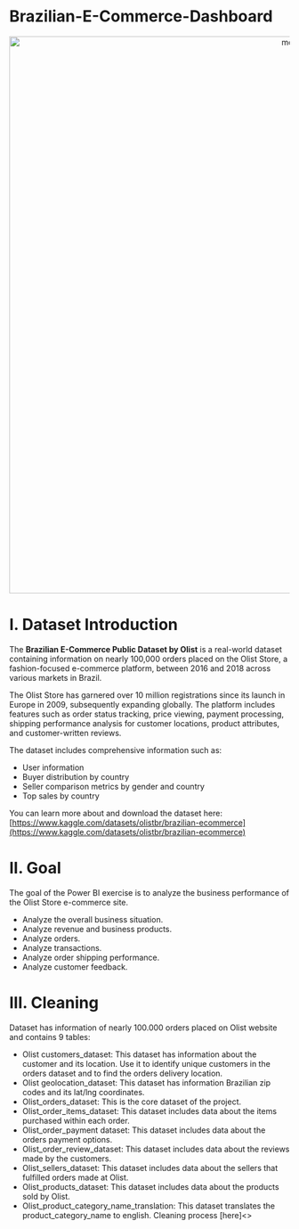 # Brazilian-E-Commerce-Dashboard

<div align="center">
  <img src="https://github.com/user-attachments/assets/fdbffd46-4f92-47c7-8f00-d9bfb3d29fcf" alt="mô tả" width="1000">
</div>

# I. Dataset Introduction

The **Brazilian E-Commerce Public Dataset by Olist** is a real-world dataset containing information on nearly 100,000 orders placed on the Olist Store, a fashion-focused e-commerce platform, between 2016 and 2018 across various markets in Brazil.

The Olist Store has garnered over 10 million registrations since its launch in Europe in 2009, subsequently expanding globally. The platform includes features such as order status tracking, price viewing, payment processing, shipping performance analysis for customer locations, product attributes, and customer-written reviews.

The dataset includes comprehensive information such as:  
- User information  
- Buyer distribution by country  
- Seller comparison metrics by gender and country  
- Top sales by country  

You can learn more about and download the dataset here: [https://www.kaggle.com/datasets/olistbr/brazilian-ecommerce](https://www.kaggle.com/datasets/olistbr/brazilian-ecommerce)

# II. Goal
The goal of the Power BI exercise is to analyze the business performance of the Olist Store e-commerce site.

- Analyze the overall business situation.
- Analyze revenue and business products.
- Analyze orders.
- Analyze transactions.
- Analyze order shipping performance.
- Analyze customer feedback.
# III. Cleaning
Dataset has information of nearly 100.000 orders placed on Olist website and contains 9 tables: 
- Olist customers_dataset: This dataset has information about the customer and its location. Use it to identify unique customers in the orders dataset and to find the orders delivery location.
- Olist geolocation_dataset: This dataset has information Brazilian zip codes and its lat/lng coordinates.
- Olist_orders_dataset: This is the core dataset of the project.
- Olist_order_items_dataset: This dataset includes data about the items purchased within each order.
- Olist_order_payment dataset: This dataset includes data about the orders payment options.
- Olist_order_review_dataset: This dataset includes data about the reviews made by the customers.
- Olist_sellers_dataset: This dataset includes data about the sellers that fulfilled orders made at Olist.
- Olist_products_dataset: This dataset includes data about the products sold by Olist.
- Olist_product_category_name_translation: This dataset translates the product_category_name to english.
Cleaning process [here]<>
